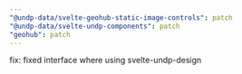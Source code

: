 ```yaml
---
"@undp-data/svelte-geohub-static-image-controls": patch
"@undp-data/svelte-undp-components": patch
"geohub": patch
---
```


fix: fixed interface where using svelte-undp-design
